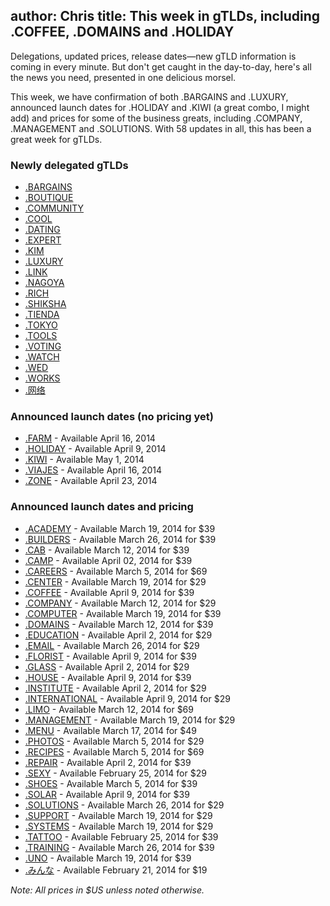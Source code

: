 author: Chris
title: This week in gTLDs, including .COFFEE, .DOMAINS and .HOLIDAY
----

<!-- excerpt -->

Delegations, updated prices, release dates—new gTLD information is coming in every minute. But don't get caught in the day-to-day, here's all the news you need, presented in one delicious morsel.

This week, we have confirmation of both .BARGAINS and .LUXURY, announced launch dates for .HOLIDAY and .KIWI (a great combo, I might add) and prices for some of the business greats, including .COMPANY, .MANAGEMENT and .SOLUTIONS. With 58 updates in all, this has been a great week for gTLDs.

<!-- /excerpt -->

### Newly delegated gTLDs

+ [.BARGAINS](https://iwantmyname.com/domains/dot-bargains)
+ [.BOUTIQUE](https://iwantmyname.com/domains/dot-boutique)
+ [.COMMUNITY](https://iwantmyname.com/domains/dot-community)
+ [.COOL](https://iwantmyname.com/domains/dot-cool)
+ [.DATING](https://iwantmyname.com/domains/dot-dating)
+ [.EXPERT](https://iwantmyname.com/domains/dot-expert)
+ [.KIM](https://iwantmyname.com/domains/dot-kim)
+ [.LUXURY](https://iwantmyname.com/domains/dot-luxury)
+ [.LINK](https://iwantmyname.com/domains/dot-link)
+ [.NAGOYA](https://iwantmyname.com/domains/dot-nagoya)
+ [.RICH](https://iwantmyname.com/domains/dot-rich)
+ [.SHIKSHA](https://iwantmyname.com/domains/dot-shiksha)
+ [.TIENDA](https://iwantmyname.com/domains/dot-tienda)
+ [.TOKYO](https://iwantmyname.com/domains/dot-tokyo)
+ [.TOOLS](https://iwantmyname.com/domains/dot-tools)
+ [.VOTING](https://iwantmyname.com/domains/dot-voting)
+ [.WATCH](https://iwantmyname.com/domains/dot-watch)
+ [.WED](https://iwantmyname.com/domains/dot-wed)
+ [.WORKS](https://iwantmyname.com/domains/dot-works)
+ [.网络](https://iwantmyname.com/domains/dot-网络)

### Announced launch dates (no pricing yet)

+ [.FARM](https://iwantmyname.com/domains/dot-farm) - Available April 16, 2014
+ [.HOLIDAY](https://iwantmyname.com/domains/dot-holiday) - Available April 9, 2014
+ [.KIWI](https://iwantmyname.com/domains/dot-kiwi) - Available May 1, 2014
+ [.VIAJES](https://iwantmyname.com/domains/dot-viajes) - Available April 16, 2014
+ [.ZONE](https://iwantmyname.com/domains/dot-zone) - Available April 23, 2014

### Announced launch dates and pricing

+ [.ACADEMY](https://iwantmyname.com/domains/dot-academy) - Available March 19, 2014 for $39
+ [.BUILDERS](https://iwantmyname.com/domains/dot-builders) - Available March 26, 2014 for $39
+ [.CAB](https://iwantmyname.com/domains/dot-cab) - Available March 12, 2014 for $39
+ [.CAMP](https://iwantmyname.com/domains/dot-camp) - Available April 02, 2014 for $39
+ [.CAREERS](https://iwantmyname.com/domains/dot-careers) - Available March 5, 2014 for $69 
+ [.CENTER](https://iwantmyname.com/domains/dot-center) - Available March 19, 2014 for $29
+ [.COFFEE](https://iwantmyname.com/domains/dot-coffee) - Available April 9, 2014 for $39
+ [.COMPANY](https://iwantmyname.com/domains/dot-company) - Available March 12, 2014 for $29
+ [.COMPUTER](https://iwantmyname.com/domains/dot-computer) - Available March 19, 2014 for $39
+ [.DOMAINS](https://iwantmyname.com/domains/dot-domains) - Available March 12, 2014 for $39
+ [.EDUCATION](https://iwantmyname.com/domains/dot-education) - Available April 2, 2014 for $29
+ [.EMAIL](https://iwantmyname.com/domains/dot-email) - Available March 26, 2014 for $29
+ [.FLORIST](https://iwantmyname.com/domains/dot-florist) - Available April 9, 2014 for $39
+ [.GLASS](https://iwantmyname.com/domains/dot-glass) - Available April 2, 2014 for $29
+ [.HOUSE](https://iwantmyname.com/domains/dot-house) - Available April 9, 2014 for $39
+ [.INSTITUTE](https://iwantmyname.com/domains/dot-institute) - Available April 2, 2014 for $29
+ [.INTERNATIONAL](https://iwantmyname.com/domains/dot-international) - Available April 9, 2014 for $29
+ [.LIMO](https://iwantmyname.com/domains/dot-limo) - Available March 12, 2014 for $69
+ [.MANAGEMENT](https://iwantmyname.com/domains/dot-management) - Available March 19, 2014 for $29
+ [.MENU](https://iwantmyname.com/domains/dot-menu) - Available March 17, 2014 for $49
+ [.PHOTOS](https://iwantmyname.com/domains/dot-photos) - Available March 5, 2014 for $29
+ [.RECIPES](https://iwantmyname.com/domains/dot-recipes) - Available March 5, 2014 for $69
+ [.REPAIR](https://iwantmyname.com/domains/dot-repair) - Available April 2, 2014 for $39
+ [.SEXY](https://iwantmyname.com/domains/dot-sexy) - Available February 25, 2014 for $29
+ [.SHOES](https://iwantmyname.com/domains/dot-shoes) - Available March 5, 2014 for $39
+ [.SOLAR](https://iwantmyname.com/domains/dot-solar) - Available April 9, 2014 for $39
+ [.SOLUTIONS](https://iwantmyname.com/domains/dot-solutions) - Available March 26, 2014 for $29
+ [.SUPPORT](https://iwantmyname.com/domains/dot-support) - Available March 19, 2014 for $29
+ [.SYSTEMS](https://iwantmyname.com/domains/dot-systems) - Available March 19, 2014 for $29
+ [.TATTOO](https://iwantmyname.com/domains/dot-tattoo) - Available February 25, 2014 for $39
+ [.TRAINING](https://iwantmyname.com/domains/dot-training) - Available March 26, 2014 for $39
+ [.UNO](https://iwantmyname.com/domains/dot-uno) - Available March 19, 2014 for $39
+ [.みんな](https://iwantmyname.com/domains/dot-みんな) - Available February 21, 2014 for $19

*Note: All prices in $US unless noted otherwise.*
